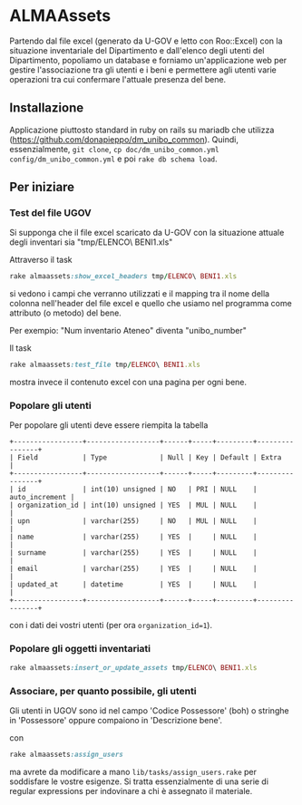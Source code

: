 # ALMAAssets

Partendo dal file excel (generato da U-GOV e letto con Roo::Excel) con la situazione
inventariale del Dipartimento e dall'elenco degli utenti del Dipartimento,
popoliamo un database e forniamo un'applicazione web per gestire l'associazione
tra gli utenti e i beni e permettere agli utenti varie operazioni tra cui
confermare l'attuale presenza del bene.

## Installazione

Applicazione piuttosto standard in ruby on rails su mariadb che utilizza 
(https://github.com/donapieppo/dm_unibo_common). 
Quindi, essenzialmente, `git clone`, `cp doc/dm_unibo_common.yml config/dm_unibo_common.yml` e poi `rake db schema load`.

## Per iniziare 

### Test del file UGOV

Si supponga che il file excel scaricato da U-GOV con la situazione attuale
degli inventari sia "tmp/ELENCO\ BENI1.xls"

Attraverso il task 

```ruby
rake almaassets:show_excel_headers tmp/ELENCO\ BENI1.xls 
```

si vedono i campi che verranno utilizzati e il mapping tra il 
nome della colonna nell'header del file excel e quello che usiamo nel programma
come attributo (o metodo) del bene.

Per exempio: "Num inventario Ateneo" diventa "unibo_number"

Il task 

```ruby
rake almaassets:test_file tmp/ELENCO\ BENI1.xls 
```

mostra invece il contenuto excel con una pagina per ogni bene.

### Popolare gli utenti

Per popolare gli utenti deve essere riempita la tabella

```mysql
+-----------------+------------------+------+-----+---------+----------------+
| Field           | Type             | Null | Key | Default | Extra          |
+-----------------+------------------+------+-----+---------+----------------+
| id              | int(10) unsigned | NO   | PRI | NULL    | auto_increment |
| organization_id | int(10) unsigned | YES  | MUL | NULL    |                |
| upn             | varchar(255)     | NO   | MUL | NULL    |                |
| name            | varchar(255)     | YES  |     | NULL    |                |
| surname         | varchar(255)     | YES  |     | NULL    |                |
| email           | varchar(255)     | YES  |     | NULL    |                |
| updated_at      | datetime         | YES  |     | NULL    |                |
+-----------------+------------------+------+-----+---------+----------------+
```

con i dati dei vostri utenti (per ora `organization_id=1`).

### Popolare gli oggetti inventariati

```ruby
rake almaassets:insert_or_update_assets tmp/ELENCO\ BENI1.xls
```

### Associare, per quanto possibile, gli utenti

Gli utenti in UGOV sono id nel campo 'Codice Possessore' (boh) o stringhe in 'Possessore' 
oppure compaiono in 'Descrizione bene'. 

con 

```ruby
rake almaassets:assign_users 
```

ma avrete da modificare a mano `lib/tasks/assign_users.rake` per soddisfare le vostre esigenze.
Si tratta essenzialmente di una serie di regular expressions per indovinare a chi è 
assegnato il materiale.




